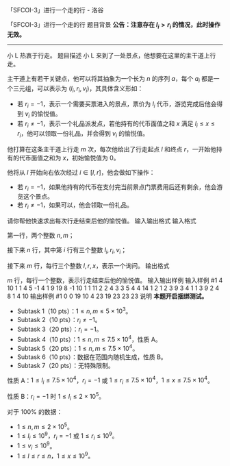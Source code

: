 



「SFCOI-3」进行一个走的行 - 洛谷














「SFCOI-3」进行一个走的行
题目背景
**公告：注意存在 $l_i > r_i$ 的情况，此时操作无效。**

------------

小 L 热衷于行走。
题目描述
小 L 来到了一处景点，他想要在这里的主干道上行走。

主干道上有若干关键点，他可以将其抽象为一个长为 $n$ 的序列 $a$，每个 $a_i$ 都是一个三元组，可以表示为 $(l_i, r_i, v_i)$，其具体含义形如：

- 若 $r_i = -1$，表示一个需要买票进入的景点，票价为 $l_i$ 代币，游览完成后他会得到 $v_i$ 的愉悦值。
- 若 $r_i \neq -1$，表示一个礼品派发点，若他持有的代币面值之和 $x$ 满足 $l_i \leq x \leq r_i$，他可以领取一份礼品，并会得到 $v_i$ 的愉悦值。

他打算在这条主干道上行走 $m$ 次，每次他给出了行走起点 $l$ 和终点 $r$，一开始他持有的代币面值之和为 $x$，初始愉悦值为 $0$。

他将从 $l$ 开始向右依次经过 $i \in [l, r]$，他会做如下操作：

- 若 $r_i = -1$，如果他持有的代币在支付完当前景点门票费用后还有剩余，他会游览这个景点。
- 若 $r_i \neq -1$，如果可以，他会领取一份礼品。

请你帮他快速求出每次行走结束后他的愉悦值。
输入输出格式
输入格式

第一行，两个整数 $n, m$；

接下来 $n$ 行，其中第 $i$ 行有三个整数 $l_i, r_i, v_i$；

接下来 $m$ 行，每行三个整数 $l, r, x$，表示一个询问。
输出格式

$m$ 行，每行一个整数，表示行走结束后他的愉悦值。
输入输出样例
输入样例 #1
4 10
1 1 4
5 -1 4
1 9 19
8 -1 10
1 1 11
2 2 4
3 3 5
4 4 14
1 2 1
2 3 9
3 4 1
1 3 9
2 4 8
1 4 10
输出样例 #1
0
0
19
10
4
23
19
23
23
23
说明
**本题开启捆绑测试。**

- Subtask 1（10 pts）：$1 \leq n, m \leq 5 \times 10^3$。
- Subtask 2（10 pts）：$r_i \neq -1$。
- Subtask 3（20 pts）：$r_i = -1$。
- Subtask 4（10 pts）：$1 \leq n, m \leq 7.5 \times 10^4$，性质 A。
- Subtask 5（20 pts）：$1 \leq n, m \leq 7.5 \times 10^4$。
- Subtask 6（10 pts）：数据在范围内随机生成，性质 B。
- Subtask 7（20 pts）：无特殊限制。

性质 A：$1 \leq l_i \leq 7.5 \times 10^4$，$r_i = -1$ 或 $1 \leq r_i \leq 7.5 \times 10^4$，$1 \leq x \leq 7.5 \times 10^4$。

性质 B：$r_i = -1$ 时 $1 \leq l_i \leq 2 \times 10^5$。

对于 $100\%$ 的数据：

- $1 \leq n, m \leq 2 \times 10^5$。
- $1 \leq l_i \leq 10^9$，$r_i = -1$ 或 $1 \leq r_i \leq 10^9$。
- $1 \leq v_i \leq 10^9$。
- $1 \leq l \leq r \leq n$，$1 \leq x \leq 10^9$。






